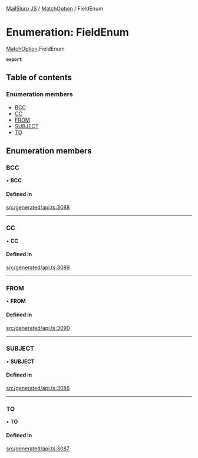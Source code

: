 [MailSlurp JS](../README.md) / [MatchOption](../modules/MatchOption.md) / FieldEnum

# Enumeration: FieldEnum

[MatchOption](../modules/MatchOption.md).FieldEnum

**`export`**

## Table of contents

### Enumeration members

- [BCC](MatchOption.FieldEnum.md#bcc)
- [CC](MatchOption.FieldEnum.md#cc)
- [FROM](MatchOption.FieldEnum.md#from)
- [SUBJECT](MatchOption.FieldEnum.md#subject)
- [TO](MatchOption.FieldEnum.md#to)

## Enumeration members

### BCC

• **BCC**

#### Defined in

[src/generated/api.ts:3088](https://github.com/mailslurp/mailslurp-client/blob/f0f645f/src/generated/api.ts#L3088)

___

### CC

• **CC**

#### Defined in

[src/generated/api.ts:3089](https://github.com/mailslurp/mailslurp-client/blob/f0f645f/src/generated/api.ts#L3089)

___

### FROM

• **FROM**

#### Defined in

[src/generated/api.ts:3090](https://github.com/mailslurp/mailslurp-client/blob/f0f645f/src/generated/api.ts#L3090)

___

### SUBJECT

• **SUBJECT**

#### Defined in

[src/generated/api.ts:3086](https://github.com/mailslurp/mailslurp-client/blob/f0f645f/src/generated/api.ts#L3086)

___

### TO

• **TO**

#### Defined in

[src/generated/api.ts:3087](https://github.com/mailslurp/mailslurp-client/blob/f0f645f/src/generated/api.ts#L3087)
